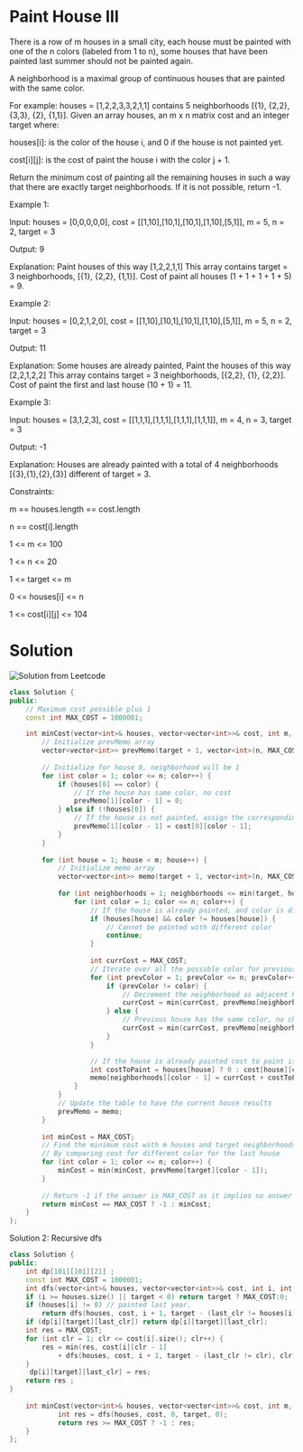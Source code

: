 # Paint House III

There is a row of m houses in a small city, each house must be painted with one of the n colors (labeled from 1 to n), some houses that have been painted last summer should not be painted again.

A neighborhood is a maximal group of continuous houses that are painted with the same color.

For example: houses = [1,2,2,3,3,2,1,1] contains 5 neighborhoods [{1}, {2,2}, {3,3}, {2}, {1,1}].
Given an array houses, an m x n matrix cost and an integer target where:

houses[i]: is the color of the house i, and 0 if the house is not painted yet.

cost[i][j]: is the cost of paint the house i with the color j + 1.

Return the minimum cost of painting all the remaining houses in such a way that there are exactly target neighborhoods. If it is not possible, return -1.

 

Example 1:

Input: houses = [0,0,0,0,0], cost = [[1,10],[10,1],[10,1],[1,10],[5,1]], m = 5, n = 2, target = 3

Output: 9

Explanation: Paint houses of this way [1,2,2,1,1]
This array contains target = 3 neighborhoods, [{1}, {2,2}, {1,1}].
Cost of paint all houses (1 + 1 + 1 + 1 + 5) = 9.

Example 2:

Input: houses = [0,2,1,2,0], cost = [[1,10],[10,1],[10,1],[1,10],[5,1]], m = 5, n = 2, target = 3

Output: 11

Explanation: Some houses are already painted, Paint the houses of this way [2,2,1,2,2]
This array contains target = 3 neighborhoods, [{2,2}, {1}, {2,2}]. 
Cost of paint the first and last house (10 + 1) = 11.

Example 3:

Input: houses = [3,1,2,3], cost = [[1,1,1],[1,1,1],[1,1,1],[1,1,1]], m = 4, n = 3, target = 3

Output: -1

Explanation: Houses are already painted with a total of 4 neighborhoods [{3},{1},{2},{3}] different of target = 3.
 

Constraints:

m == houses.length == cost.length

n == cost[i].length

1 <= m <= 100

1 <= n <= 20

1 <= target <= m

0 <= houses[i] <= n

1 <= cost[i][j] <= 104

# Solution

![Solution from Leetcode](https://leetcode.com/problems/paint-house-iii/Figures/1473/1473A.png)

```cpp
class Solution {
public:
    // Maximum cost possible plus 1
    const int MAX_COST = 1000001;

    int minCost(vector<int>& houses, vector<vector<int>>& cost, int m, int n, int target) {
        // Initialize prevMemo array
        vector<vector<int>> prevMemo(target + 1, vector<int>(n, MAX_COST));
       
        // Initialize for house 0, neighborhood will be 1
        for (int color = 1; color <= n; color++) {
            if (houses[0] == color) {
                // If the house has same color, no cost
                prevMemo[1][color - 1] = 0;
            } else if (!houses[0]) {
                // If the house is not painted, assign the corresponding cost
                prevMemo[1][color - 1] = cost[0][color - 1];
            }
        }
        
        for (int house = 1; house < m; house++) {
            // Initialize memo array
            vector<vector<int>> memo(target + 1, vector<int>(n, MAX_COST));
            
            for (int neighborhoods = 1; neighborhoods <= min(target, house + 1); neighborhoods++) {
                for (int color = 1; color <= n; color++) {
                    // If the house is already painted, and color is different
                    if (houses[house] && color != houses[house]) {
                        // Cannot be painted with different color
                        continue;
                    }
 
                    int currCost = MAX_COST;
                    // Iterate over all the possible color for previous house
                    for (int prevColor = 1; prevColor <= n; prevColor++) {
                        if (prevColor != color) {
                            // Decrement the neighborhood as adjacent houses has different color
                            currCost = min(currCost, prevMemo[neighborhoods - 1][prevColor - 1]);
                        } else {
                            // Previous house has the same color, no change in neighborhood count
                            currCost = min(currCost, prevMemo[neighborhoods][color - 1]);
                        }
                    }

                    // If the house is already painted cost to paint is 0
                    int costToPaint = houses[house] ? 0 : cost[house][color - 1];
                    memo[neighborhoods][color - 1] = currCost + costToPaint;
                }
            }
            // Update the table to have the current house results
            prevMemo = memo;
        }
        
        int minCost = MAX_COST;
        // Find the minimum cost with m houses and target neighborhoods
        // By comparing cost for different color for the last house
        for (int color = 1; color <= n; color++) {
            minCost = min(minCost, prevMemo[target][color - 1]);
        }
        
        // Return -1 if the answer is MAX_COST as it implies no answer possible
        return minCost == MAX_COST ? -1 : minCost;
    }
};
```
Solution 2:
Recursive dfs
```cpp
class Solution {
public:
    int dp[101][101][21] ;
    const int MAX_COST = 1000001;
    int dfs(vector<int>& houses, vector<vector<int>>& cost, int i, int target, int last_clr) {
    if (i >= houses.size() || target < 0) return target ? MAX_COST:0;
    if (houses[i] != 0) // painted last year.
        return dfs(houses, cost, i + 1, target - (last_clr != houses[i]), houses[i]);      
    if (dp[i][target][last_clr]) return dp[i][target][last_clr];
    int res = MAX_COST;
    for (int clr = 1; clr <= cost[i].size(); clr++) {
        res = min(res, cost[i][clr - 1] 
            + dfs(houses, cost, i + 1, target - (last_clr != clr), clr));
    }
     dp[i][target][last_clr] = res;   
    return res ;
}
    
    int minCost(vector<int>& houses, vector<vector<int>>& cost, int m, int n, int target) {
            int res = dfs(houses, cost, 0, target, 0);
            return res >= MAX_COST ? -1 : res;
    }
};
```